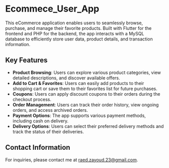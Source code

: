 # Ecommece_User_App

This eCommerce application enables users to seamlessly browse, purchase, and manage their favorite products. Built with Flutter for the frontend and PHP for the backend, the app interacts with a MySQL database to efficiently store user data, product details, and transaction information.

## Key Features

- **Product Browsing**: Users can explore various product categories, view detailed descriptions, and discover available offers.
- **Add to Cart & Favorites**: Users can easily add products to their shopping cart or save them to their favorites list for future purchases.
- **Coupons**: Users can apply discount coupons to their orders during the checkout process.
- **Order Management**: Users can track their order history, view ongoing orders, and access archived orders.
- **Payment Options**: The app supports various payment methods, including cash on delivery.
- **Delivery Options**: Users can select their preferred delivery methods and track the status of their deliveries.

## Contact Information

For inquiries, please contact me at [raed.zayoud.23@gmail.com](mailto:raed.zayoud.23@gmail.com).
